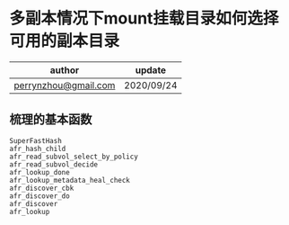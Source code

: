 # 多副本情况下mount挂载目录如何选择可用的副本目录
| author | update |
| ------ | ------ | 
| perrynzhou@gmail.com | 2020/09/24 | 

## 梳理的基本函数

```
SuperFastHash
afr_hash_child
afr_read_subvol_select_by_policy
afr_read_subvol_decide
afr_lookup_done
afr_lookup_metadata_heal_check
afr_discover_cbk
afr_discover_do
afr_discover
afr_lookup
```